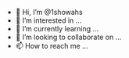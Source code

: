 - 👋 Hi, I’m @1showahs
- 👀 I’m interested in ...
- 🌱 I’m currently learning ...
- 💞️ I’m looking to collaborate on ...
- 📫 How to reach me ...

<!---
1showahs/1showahs is a ✨ special ✨ repository because its `README.md` (this file) appears on your GitHub profile.
You can click the Preview link to take a look at your changes.
--->
